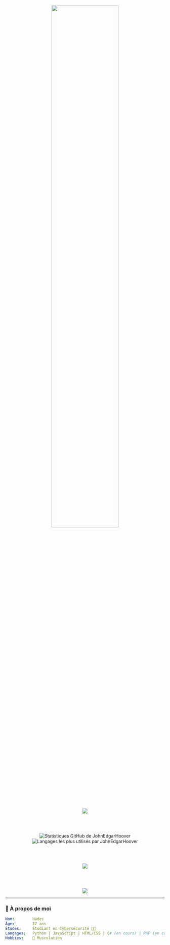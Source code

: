 <div align="center">
  
  <img src="https://readme-typing-svg.demolab.com/?font=Fira+Code&pause=1000&color=0AFFEF&center=true&random=true&lines=Étudiant+en+CyberSécurité;+17+ans+👨‍💻;+Python,+JS,+HTML/CSS+✔;&Apprend+C#+et+PHP" width="65%"/>

  <br>

  <img src="https://skillicons.dev/icons?i=python,js,html,css,php,cs,github" />

  <br><br>

<img src="https://github-readme-stats.vercel.app/api?username=JohnEdgarHoover&show_icons=true&theme=radical&hide_border=true" alt="Statistiques GitHub de JohnEdgarHoover" />
<img src="https://github-readme-stats.vercel.app/api/top-langs/?username=JohnEdgarHoover&layout=compact&theme=radical&hide_border=true" alt="Langages les plus utilisés par JohnEdgarHoover" />


  <br><br>

<img src="https://github-profile-trophy.vercel.app/?username=JohnEdgarHoover&theme=dracula&margin-w=15&no-frame=true" />


  <br><br>

<img src="https://github-readme-activity-graph.vercel.app/graph?username=JohnEdgarHoover&theme=react-dark&hide_border=true&area=true" />

</div>

---

### 🧠 À propos de moi

```yaml
Nom:        Hades
Âge:        17 ans
Études:     Étudiant en Cybersécurité 🧑‍💻
Langages:   Python | JavaScript | HTML/CSS | C# (en cours) | PHP (en cours)
Hobbies:    💪 Musculation
